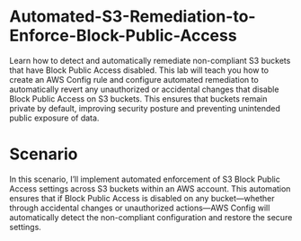 # Automated-S3-Remediation-to-Enforce-Block-Public-Access
Learn how to detect and automatically remediate non-compliant S3 buckets that have Block Public Access disabled. This lab will teach you how to create an AWS Config rule and configure automated remediation to automatically revert any unauthorized or accidental changes that disable Block Public Access on S3 buckets. This ensures that buckets remain private by default, improving security posture and preventing unintended public exposure of data.

# Scenario
In this scenario, I’ll implement automated enforcement of S3 Block Public Access settings across S3 buckets within an AWS account. This automation ensures that if Block Public Access is disabled on any bucket—whether through accidental changes or unauthorized actions—AWS Config will automatically detect the non-compliant configuration and restore the secure settings.


